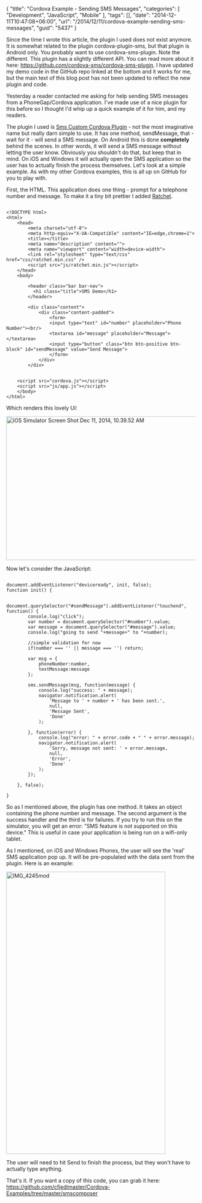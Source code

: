 {
	"title": "Cordova Example - Sending SMS Messages",
	"categories": [
		"Development",
		"JavaScript",
		"Mobile"
	],
	"tags": [],
	"date": "2014-12-11T10:47:08+06:00",
	"url": "/2014/12/11/cordova-example-sending-sms-messages",
	"guid": "5437"
}

<div class="note">
Since the time I wrote this article, the plugin I used does not exist anymore. It is somewhat related to the plugin cordova-plugin-sms, but that plugin is Android only. You probably want to use cordova-sms-plugin. Note the different. This plugin has a slightly different API. You can read more about it here: <a href="https://github.com/cordova-sms/cordova-sms-plugin">https://github.com/cordova-sms/cordova-sms-plugin</a>. I have updated my demo code in the GitHub repo linked at the bottom and it works for me, but the main text of this blog post has not been updated to reflect the new plugin and code. 
</div>

Yesterday a reader contacted me asking for help sending SMS messages from a PhoneGap/Cordova application. I've made use of a nice plugin for this before so I thought I'd whip up a quick example of it for him, and my readers.

<!--more-->

The plugin I used is <a href="http://plugins.cordova.io/#/package/com.jsmobile.plugins.sms">Sms Custom Cordova Plugin</a> - not the most imaginative name but really darn simple to use. It has one method, sendMessage, that - wait for it - will send a SMS message. On Android this is done <strong>completely</strong> behind the scenes. In other words, it will send a SMS message without letting the user know. Obviously you shouldn't do that, but keep that in mind. On iOS and Windows it will actually open the SMS application so the user has to actually finish the process themselves. Let's look at a simple example. As with my other Cordova examples, this is all up on GitHub for you to play with.

First, the HTML. This application does one thing - prompt for a telephone number and message. To make it a tiny bit prettier I added <a href="http://goratchet.com">Ratchet</a>.

<pre><code class="language-markup">
&lt;!DOCTYPE html&gt;
&lt;html&gt;
	&lt;head&gt;
		&lt;meta charset=&quot;utf-8&quot;&gt;
		&lt;meta http-equiv=&quot;X-UA-Compatible&quot; content=&quot;IE=edge,chrome=1&quot;&gt;
		&lt;title&gt;&lt;/title&gt;
		&lt;meta name=&quot;description&quot; content=&quot;&quot;&gt;
		&lt;meta name=&quot;viewport&quot; content=&quot;width=device-width&quot;&gt;
        &lt;link rel=&quot;stylesheet&quot; type=&quot;text/css&quot; href=&quot;css/ratchet.min.css&quot; /&gt;
		&lt;script src=&quot;js/ratchet.min.js&quot;&gt;&lt;/script&gt;
	&lt;/head&gt;
	&lt;body&gt;

		&lt;header class=&quot;bar bar-nav&quot;&gt;
	      &lt;h1 class=&quot;title&quot;&gt;SMS Demo&lt;/h1&gt;
	    &lt;/header&gt;

	    &lt;div class=&quot;content&quot;&gt;
	    	&lt;div class=&quot;content-padded&quot;&gt;
		    	&lt;form&gt;
				&lt;input type=&quot;text&quot; id=&quot;number&quot; placeholder=&quot;Phone Number&quot;&gt;&lt;br/&gt;
				&lt;textarea id=&quot;message&quot; placeholder=&quot;Message&quot;&gt;&lt;/textarea&gt;
				&lt;input type=&quot;button&quot; class=&quot;btn btn-positive btn-block&quot; id=&quot;sendMessage&quot; value=&quot;Send Message&quot;&gt;
				&lt;/form&gt;
			&lt;/div&gt;
		&lt;/div&gt;


	&lt;script src=&quot;cordova.js&quot;&gt;&lt;/script&gt;	
	&lt;script src=&quot;js/app.js&quot;&gt;&lt;/script&gt;
	&lt;/body&gt;
&lt;/html&gt;
</code></pre>

Which renders this lovely UI:

<img src="https://static.raymondcamden.com/images/wp-content/uploads/2014/12/iOS-Simulator-Screen-Shot-Dec-11-2014-10.39.52-AM.png" alt="iOS Simulator Screen Shot Dec 11, 2014, 10.39.52 AM" width="600" height="382" class="alignnone size-full wp-image-5438" />

Now let's consider the JavaScript:

<pre><code class="language-javascript">
document.addEventListener("deviceready", init, false);
function init() {

	document.querySelector("#sendMessage").addEventListener("touchend", function() {
		console.log("click");
		var number = document.querySelector("#number").value;
		var message = document.querySelector("#message").value;
		console.log("going to send "+message+" to "+number);

		//simple validation for now
		if(number === '' || message === '') return;

		var msg = {
			phoneNumber:number,
			textMessage:message
		};

		sms.sendMessage(msg, function(message) {
			console.log("success: " + message);
			navigator.notification.alert(
			    'Message to ' + number + ' has been sent.',
			    null,
			    'Message Sent',
			    'Done'
			);

		}, function(error) {
			console.log("error: " + error.code + " " + error.message);
			navigator.notification.alert(
				'Sorry, message not sent: ' + error.message,
				null,
				'Error',
				'Done'
			);
		});

	}, false);

}
</code></pre>

So as I mentioned above, the plugin has one method. It takes an object containing the phone number and message. The second argument is the success handler and the third is for failures. If you try to run this on the simulator, you will get an error: "SMS feature is not supported on this device." This is useful in case your application is being run on a wifi-only tablet. 

As I mentioned, on iOS and Windows Phones, the user will see the 'real' SMS application pop up. It will be pre-populated with the data sent from the plugin. Here is an example:

<img src="https://static.raymondcamden.com/images/wp-content/uploads/2014/12/IMG_4245mod.png" alt="IMG_4245mod" width="423" height="750" class="alignnone size-full wp-image-5439" />

The user will need to hit Send to finish the process, but they won't have to actually type anything.

That's it. If you want a copy of this code, you can grab it here: <a href="https://github.com/cfjedimaster/Cordova-Examples/tree/master/smscomposer">https://github.com/cfjedimaster/Cordova-Examples/tree/master/smscomposer</a>